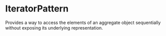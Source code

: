 # IteratorPattern
Provides a way to access the elements of an aggregate object sequentially without exposing its underlying representation.
